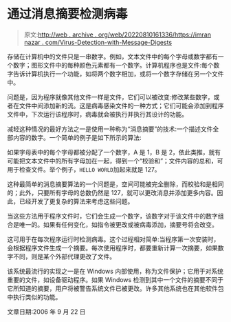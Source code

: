 # 通过消息摘要检测病毒

> 原文:[http://web . archive . org/web/20220810161336/https://imran nazar . com/Virus-Detection-with-Message-Digests](http://web.archive.org/web/20220810161336/https://imrannazar.com/Virus-Detection-with-Message-Digests)

存储在计算机中的文件只是一串数字。例如，文本文件中的每个字母或数字都有一个数字；图形文件中的每种颜色元素都有一个数字。计算机程序也是文件:每个数字告诉计算机执行一个功能，如将两个数字相加，或将一个数字存储在另一个文件中。

问题是，因为程序就像其他文件一样是文件，它们可以被改变:修改某些数字，或者在文件中间添加新的流。这是病毒感染文件的一种方式；它们可能会添加到程序文件中，下次运行该程序时，病毒就会被执行并执行其设计的功能。

减轻这种情况的最好方法之一是使用一种称为“消息摘要”的技术:一个描述文件全部内容的数字。一个简单的例子是如下所示的算法:

如果字母表中的每个字母都被分配了一个数字，A 是 1，B 是 2，依此类推，就有可能把文本文件中的所有字母加在一起，得到一个“校验和”；文件内容的总和，可用于检查文件。举个例子，`HELLO WORLD`加起来就是 127。

这种最简单的消息摘要算法的一个问题是，空间可能被完全删除，而校验和是相同的；此外，只要所有字母的总数仍然是 127，就可以更改消息并添加更多内容。因此，已经开发了更复杂的算法来考虑这些问题。

当这些方法用于程序文件时，它们会生成一个数字，该数字对于该文件中的数字组合是唯一的。如果有任何变化，如指令被更改或被病毒添加，摘要号将会改变。

这可用于在每次程序运行时检测病毒。这个过程相对简单:当程序第一次安装时，会根据程序文件生成一个摘要。每次使用程序时，都要重新计算一次摘要，如果数字不同，则是某个外部代理更改了文件。

该系统最流行的实现之一是在 Windows 内部使用，称为文件保护；它用于对系统重要的文件，如设备驱动程序。如果 Windows 检测到其中一个文件的摘要不同于它所知道的摘要，用户将被警告系统文件已被更改。许多其他系统也在其他软件包中执行类似的功能。

文章日期:2006 年 9 月 22 日